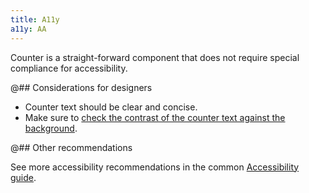 ```yaml
---
title: A11y
a11y: AA
---
```


Counter is a straight-forward component that does not require special compliance for accessibility.

@## Considerations for designers

- Counter text should be clear and concise.
- Make sure to [check the contrast of the counter text against the background](/style/design-tokens/).

@## Other recommendations

See more accessibility recommendations in the common [Accessibility guide](/core-principles/a11y/#contrast).
